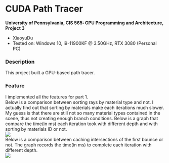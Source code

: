 CUDA Path Tracer
================

**University of Pennsylvania, CIS 565: GPU Programming and Architecture, Project 3**

* XiaoyuDu  
* Tested on: Windows 10, i9-11900KF @ 3.50GHz, RTX 3080 (Personal PC)
  
### Description  
This project built a GPU-based path tracer.
  
### Feature  
I implemented all the features for part 1.  
Below is a comparison between sorting rays by material type and not. I actually find out that sorting by materials make each iterations much slower. My guess is that there are still not so many material types contained in the scene, thus not creating enough branch conditions. Below is a graph that compare the time(in ms) each iteration took with different depth and with sorting by materials ID or not.  
![](./images/1.png)  
Below is a comparison between caching intersections of the first bounce or not.  The graph records the time(in ms) to complete each iteration with different depth.  
![](./images/2.png)  